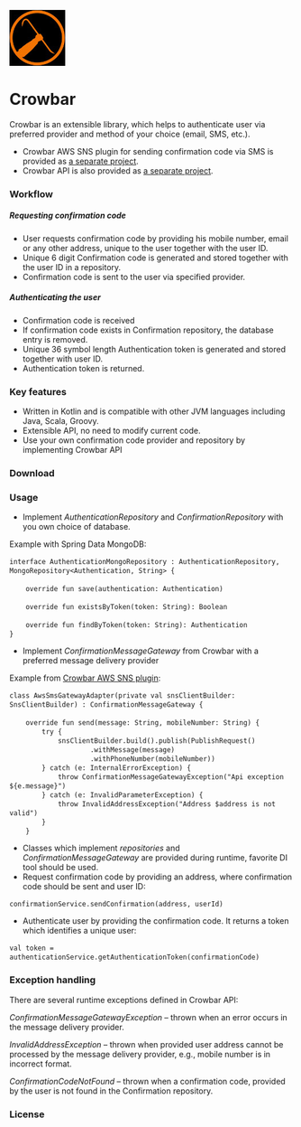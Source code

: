 ![Alt text](logo.jpg?raw=true)
# Crowbar 

Crowbar is an extensible library, which helps to authenticate user via preferred provider and method of your choice (email, SMS, etc.).  

* Crowbar AWS SNS plugin for sending confirmation code via SMS is provided as [a separate project](https://github.com/tlistas/Crowbar_AWS_SNS_Plugin).
* Crowbar API is also provided as [a separate project](https://github.com/tlistas/Crowbar_API).

### Workflow
#####  Requesting confirmation code
* User requests confirmation code by providing his mobile number, email or any other address, unique to the user together with the user ID.
* Unique 6 digit Confirmation code is generated and stored together with the user ID in a repository.
* Confirmation code is sent to the user via specified provider.
##### Authenticating the user
* Confirmation code is received
* If confirmation code exists in Confirmation repository, the database entry is removed.
* Unique 36 symbol length Authentication token is generated and stored together with user ID.
* Authentication token is returned.


### Key features
* Written in Kotlin and is compatible with other JVM languages including Java, Scala, Groovy.
* Extensible API, no need to modify current code. 
* Use your own confirmation code provider and repository by implementing Crowbar API


### Download


### Usage 
* Implement *AuthenticationRepository* and *ConfirmationRepository* with you own choice of database.

Example with Spring Data MongoDB:
```
interface AuthenticationMongoRepository : AuthenticationRepository, MongoRepository<Authentication, String> {

    override fun save(authentication: Authentication)

    override fun existsByToken(token: String): Boolean

    override fun findByToken(token: String): Authentication
}
```
* Implement *ConfirmationMessageGateway* from Crowbar with a preferred message delivery provider

Example from [Crowbar AWS SNS plugin](https://github.com/tlistas/Crowbar_AWS_SNS_Plugin):
```
class AwsSmsGatewayAdapter(private val snsClientBuilder: SnsClientBuilder) : ConfirmationMessageGateway {

    override fun send(message: String, mobileNumber: String) {
        try {
            snsClientBuilder.build().publish(PublishRequest()
                    .withMessage(message)
                    .withPhoneNumber(mobileNumber))
        } catch (e: InternalErrorException) {
            throw ConfirmationMessageGatewayException("Api exception ${e.message}")
        } catch (e: InvalidParameterException) {
            throw InvalidAddressException("Address $address is not valid")
        }
    }
```
*  Classes which implement *repositories* and *ConfirmationMessageGateway* are provided during runtime, favorite DI tool should be used. 
* Request confirmation code by providing an address, where confirmation code should be sent and user ID: 
```
confirmationService.sendConfirmation(address, userId)
```
* Authenticate user by providing the confirmation code. It returns a token which identifies a unique user:
```
val token = authenticationService.getAuthenticationToken(confirmationCode)
```
### Exception handling
There are several runtime exceptions defined in Crowbar API:

*ConfirmationMessageGatewayException* – thrown when an error occurs in the message delivery provider.

*InvalidAddressException* – thrown when provided user address cannot be processed by the message delivery provider, e.g., mobile number is in incorrect format. 

*ConfirmationCodeNotFound* – thrown when a confirmation code, provided by the user is not found in the Confirmation repository.

### License
